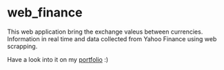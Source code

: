 # web_finance
 
 This web application bring the exchange valeus between currencies. Information in real time and data collected from Yahoo Finance using web scrapping.

Have a look into it on my [portfolio](https://troopl.com/mdbruchard/finance) :)
